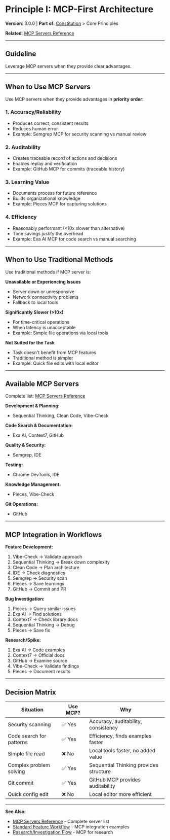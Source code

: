# Principle I: MCP-First Architecture

**Version**: 3.0.0 | **Part of**: [Constitution](../INDEX.md) > Core Principles

**Related**: [MCP Servers Reference](../references/mcp-servers-ref.md)

---

## Guideline

Leverage MCP servers when they provide clear advantages.

---

## When to Use MCP Servers

Use MCP servers when they provide advantages in **priority order**:

### 1. Accuracy/Reliability
- Produces correct, consistent results
- Reduces human error
- Example: Semgrep MCP for security scanning vs manual review

### 2. Auditability
- Creates traceable record of actions and decisions
- Enables replay and verification
- Example: GitHub MCP for commits (traceable history)

### 3. Learning Value
- Documents process for future reference
- Builds organizational knowledge
- Example: Pieces MCP for capturing solutions

### 4. Efficiency
- Reasonably performant (<10x slower than alternative)
- Time savings justify the overhead
- Example: Exa AI MCP for code search vs manual searching

---

## When to Use Traditional Methods

Use traditional methods if MCP server is:

**Unavailable or Experiencing Issues**
- Server down or unresponsive
- Network connectivity problems
- Fallback to local tools

**Significantly Slower (>10x)**
- For time-critical operations
- When latency is unacceptable
- Example: Simple file operations via local tools

**Not Suited for the Task**
- Task doesn't benefit from MCP features
- Traditional method is simpler
- Example: Quick file edits with local editor

---

## Available MCP Servers

Complete list: [MCP Servers Reference](../references/mcp-servers-ref.md)

**Development & Planning:**
- Sequential Thinking, Clean Code, Vibe-Check

**Code Search & Documentation:**
- Exa AI, Context7, GitHub

**Quality & Security:**
- Semgrep, IDE

**Testing:**
- Chrome DevTools, IDE

**Knowledge Management:**
- Pieces, Vibe-Check

**Git Operations:**
- GitHub

---

## MCP Integration in Workflows

**Feature Development:**
1. Vibe-Check → Validate approach
2. Sequential Thinking → Break down complexity
3. Clean Code → Plan architecture
4. IDE → Check diagnostics
5. Semgrep → Security scan
6. Pieces → Save learnings
7. GitHub → Commit and PR

**Bug Investigation:**
1. Pieces → Query similar issues
2. Exa AI → Find solutions
3. Context7 → Check library docs
4. Sequential Thinking → Debug
5. Pieces → Save fix

**Research/Spike:**
1. Exa AI → Code examples
2. Context7 → Official docs
3. GitHub → Examine source
4. Vibe-Check → Validate findings
5. Pieces → Document results

---

## Decision Matrix

| Situation | Use MCP? | Why |
|-----------|----------|-----|
| Security scanning | ✅ Yes | Accuracy, auditability, consistency |
| Code search for patterns | ✅ Yes | Efficiency, finds examples faster |
| Simple file read | ❌ No | Local tools faster, no added value |
| Complex problem solving | ✅ Yes | Sequential Thinking provides structure |
| Git commit | ✅ Yes | GitHub MCP provides auditability |
| Quick config edit | ❌ No | Local editor more efficient |

---

**See Also**:
- [MCP Servers Reference](../references/mcp-servers-ref.md) - Complete server list
- [Standard Feature Workflow](../workflows/standard-feature.md) - MCP integration examples
- [Research/Investigation Flow](../workflows/research.md) - MCP for research
